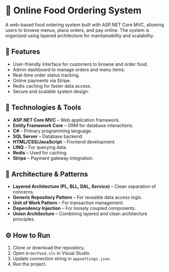 # 🛒 Online Food Ordering System

A web-based food ordering system built with ASP.NET Core MVC, allowing users to browse menus, place orders, and pay online. The system is organized using layered architecture for maintainability and scalability.

## 🚀 Features

- User-friendly interface for customers to browse and order food.
- Admin dashboard to manage orders and menu items.
- Real-time order status tracking.
- Online payments via Stripe.
- Redis caching for faster data access.
- Secure and scalable system design.

## 🧰 Technologies & Tools

- **ASP.NET Core MVC** – Web application framework.
- **Entity Framework Core** – ORM for database interactions.
- **C#** – Primary programming language.
- **SQL Server** – Database backend.
- **HTML/CSS/JavaScript** – Frontend development.
- **LINQ** – For querying data.
- **Redis** – Used for caching.
- **Stripe** – Payment gateway integration.

## 🧱 Architecture & Patterns

- **Layered Architecture (PL, BLL, DAL, Service)** – Clean separation of concerns.
- **Generic Repository Pattern** – For reusable data access logic.
- **Unit of Work Pattern** – For transaction management.
- **Dependency Injection** – For loosely coupled components.
- **Union Architecture** – Combining layered and clean architecture principles.

## ⚙️ How to Run

1. Clone or download the repository.
2. Open `OrderFood.sln` in Visual Studio.
3. Update connection string in `appsettings.json`.
4. Run the project.
